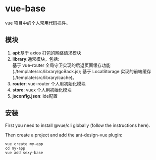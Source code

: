 # vue-base

vue 项目中的个人常用代码插件。

## 模块

1. **api**:基于 axios 打包的网络请求模块
2. **library**:通常模块，包括:  
    基于 vue-router 全局守卫实现的后退页面缓存功能(./template/src/library/goBack.js);
   基于 LocalStorage 实现的前端缓存(./template/src/library/cache)。
3. **router**: vue-router 个人用初始化模块
4. **store**: vuex 个人用初始化模块
5. **jsconfig.json**: ide配置

## 安装

First you need to install @vue/cli globally (follow the instructions here).

Then create a project and add the ant-design-vue plugin:

```
vue create my-app
cd my-app
vue add sexy-base
```
